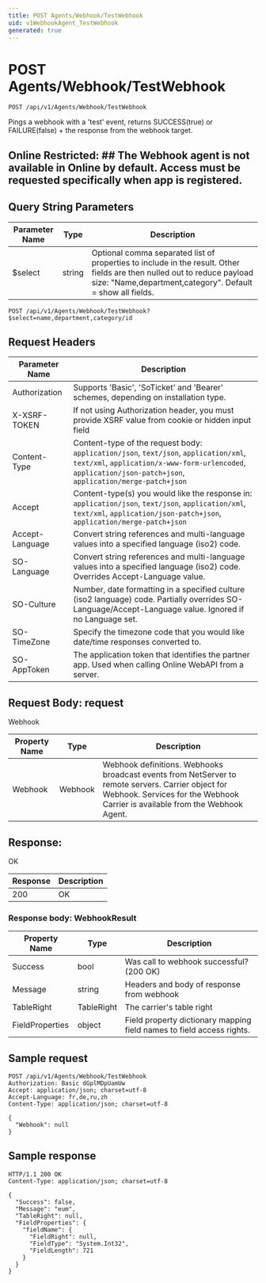 ```yaml
---
title: POST Agents/Webhook/TestWebhook
uid: v1WebhookAgent_TestWebhook
generated: true
---
```


# POST Agents/Webhook/TestWebhook

```http
POST /api/v1/Agents/Webhook/TestWebhook
```

Pings a webhook with a 'test' event, returns SUCCESS(true) or FAILURE(false) + the response from the webhook target.


## Online Restricted: ## The Webhook agent is not available in Online by default. Access must be requested specifically when app is registered.






## Query String Parameters

| Parameter Name | Type |  Description |
|----------------|------|--------------|
| $select | string |  Optional comma separated list of properties to include in the result. Other fields are then nulled out to reduce payload size: "Name,department,category". Default = show all fields. |

```http
POST /api/v1/Agents/Webhook/TestWebhook?$select=name,department,category/id
```


## Request Headers

| Parameter Name | Description |
|----------------|-------------|
| Authorization  | Supports 'Basic', 'SoTicket' and 'Bearer' schemes, depending on installation type. |
| X-XSRF-TOKEN   | If not using Authorization header, you must provide XSRF value from cookie or hidden input field |
| Content-Type | Content-type of the request body: `application/json`, `text/json`, `application/xml`, `text/xml`, `application/x-www-form-urlencoded`, `application/json-patch+json`, `application/merge-patch+json` |
| Accept         | Content-type(s) you would like the response in: `application/json`, `text/json`, `application/xml`, `text/xml`, `application/json-patch+json`, `application/merge-patch+json` |
| Accept-Language | Convert string references and multi-language values into a specified language (iso2) code. |
| SO-Language | Convert string references and multi-language values into a specified language (iso2) code. Overrides Accept-Language value. |
| SO-Culture | Number, date formatting in a specified culture (iso2 language) code. Partially overrides SO-Language/Accept-Language value. Ignored if no Language set. |
| SO-TimeZone | Specify the timezone code that you would like date/time responses converted to. |
| SO-AppToken | The application token that identifies the partner app. Used when calling Online WebAPI from a server. |

## Request Body: request 

Webhook 

| Property Name | Type |  Description |
|----------------|------|--------------|
| Webhook | Webhook | Webhook definitions. Webhooks broadcast events from NetServer to remote servers. <para /> Carrier object for Webhook. Services for the Webhook Carrier is available from the <see cref="T:SuperOffice.CRM.Services.IWebhookAgent">Webhook Agent</see>. |

## Response:

OK

| Response | Description |
|----------------|-------------|
| 200 | OK |

### Response body: WebhookResult

| Property Name | Type |  Description |
|----------------|------|--------------|
| Success | bool | Was call to webhook successful? (200 OK) |
| Message | string | Headers and body of response from webhook |
| TableRight | TableRight | The carrier's table right |
| FieldProperties | object | Field property dictionary mapping field names to field access rights. |

## Sample request

```http!
POST /api/v1/Agents/Webhook/TestWebhook
Authorization: Basic dGplMDpUamUw
Accept: application/json; charset=utf-8
Accept-Language: fr,de,ru,zh
Content-Type: application/json; charset=utf-8

{
  "Webhook": null
}
```

## Sample response

```http_
HTTP/1.1 200 OK
Content-Type: application/json; charset=utf-8

{
  "Success": false,
  "Message": "eum",
  "TableRight": null,
  "FieldProperties": {
    "fieldName": {
      "FieldRight": null,
      "FieldType": "System.Int32",
      "FieldLength": 721
    }
  }
}
```